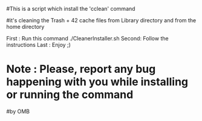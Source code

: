 #This is a script which install the 'cclean' command

#it's cleaning the Trash + 42 cache files from Library directory and from the home directory

First : Run this command ./CleanerInstaller.sh
Second: Follow the instructions
Last  : Enjoy ;)

# Note : Please, report any bug happening with you while installing or running the command 

#by OMB
